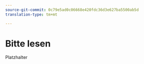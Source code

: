 ```yaml
---
source-git-commit: 0c79e5ad0c06668e420fdc36d3e627ba5500ab5d
translation-type: tm+mt

---
```

# Bitte lesen

Platzhalter
